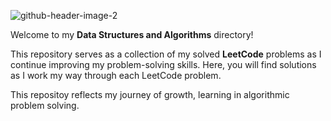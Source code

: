 
![github-header-image-2](https://github.com/user-attachments/assets/98d50598-1f55-4e28-bc62-2e8da98e61de)

Welcome to my **Data Structures and Algorithms** directory! 

This repository serves as a collection of my solved **LeetCode** problems as I continue improving my problem-solving skills. 
Here, you will find solutions as I work my way through each LeetCode problem.

This repositoy reflects my journey of growth, learning in algorithmic problem solving. 
